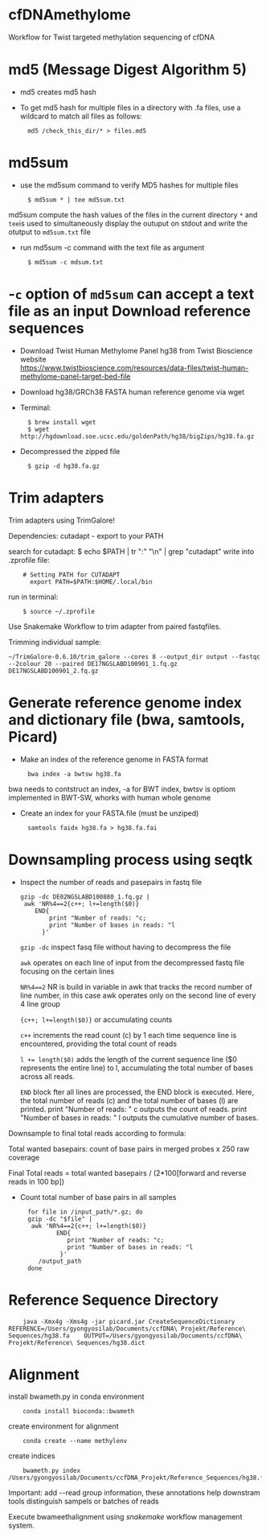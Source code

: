 # cfDNAmethylome
Workflow for Twist targeted methylation sequencing of cfDNA 

md5 (Message Digest Algorithm 5)
==================================
+ md5 creates md5 hash
+ To get md5 hash for multiple files in a directory with .fa files, use a wildcard to match all files as follows:

		md5 /check_this_dir/* > files.md5 

md5sum
=============
+ use the md5sum command to verify MD5 hashes for multiple files

		$ md5sum * | tee md5sum.txt 

md5sum compute the hash values of the files in the current directory `*` and
`tee`is used to simultaneously display the outuput on stdout and write the otutput to `md5sum.txt` file


+ run md5sum -c command with the text file as argument

		$ md5sum -c mdsum.txt
		
-`c` option of `md5sum` can accept a text file as an input
Download reference sequences
============================
* Download Twist Human Methylome Panel hg38 from Twist Bioscience website 	
<https://www.twistbioscience.com/resources/data-files/twist-human-methylome-panel-target-bed-file>
* Download hg38/GRCh38 FASTA human reference genome via wget 
* Terminal: 

		$ brew install wget
		$ wget http://hgdownload.soe.ucsc.edu/goldenPath/hg38/bigZips/hg38.fa.gz
* Decompressed the zipped file

		$ gzip -d hg38.fa.gz

Trim adapters 	
=============================
Trim adapters using TrimGalore!

Dependencies: cutadapt - export to your PATH

search for cutadapt: 
		$ echo $PATH | tr ":" "\n" | grep "cutadapt" 
write into .zprofile file:

		# Setting PATH for CUTADAPT
		  export PATH=$PATH:$HOME/.local/bin
		 
run in terminal:

		$ source ~/.zprofile

Use Snakemake Workflow to trim adapter from paired fastqfiles.

Trimming individual sample:

 
	
	
 	~/TrimGalore-0.6.10/trim_galore --cores 8 --output_dir output --fastqc --2colour 20 --paired DE17NGSLABD100901_1.fq.gz DE17NGSLABD100901_2.fq.gz 


Generate reference genome index and dictionary file (bwa, samtools, Picard)
==============================================================================
* Make an index of the reference genome in FASTA format

		bwa index -a bwtsw hg38.fa
	
		
bwa needs to contstruct an index, -a for BWT index, bwtsv is optiom implemented in BWT-SW, whorks with human whole genome

* Create an index for your FASTA.file (must be unziped)

		samtools faidx hg38.fa > hg38.fa.fai
		
Downsampling process using seqtk
=========================================
+	Inspect the number of reads and pasepairs in fastq file

		gzip -dc DE02NGSLABD100880_1.fq.gz | 
    	 awk 'NR%4==2{c++; l+=length($0)}
          	END{
                print "Number of reads: "c; 
                print "Number of bases in reads: "l
              }'
	`gzip -dc` inspect fasq file without having  to decompress the file 
	
	`awk` operates on each line of input from the decompressed fastq file focusing on the certain lines
	
	`NR%4==2` NR is build in variable in awk that tracks the record number of line number, in this case awk operates only on the second line of every 4 line group
	
	`{c++; l+=length($0)}` or accumulating counts
	
	`c++`	increments the read count (c) by 1 each time sequence line is encountered, providing the total count of reads
	
	`l += length($0)` adds the length of the current sequence line ($0 represents the entire line) to l, accumulating the total number of bases across all reads.
	
	`END` block fter all lines are processed, the END block is executed. Here, the total number of reads (c) and the total number of bases (l) are printed.
print "Number of reads: " c outputs the count of reads.
print "Number of bases in reads: " l outputs the cumulative number of bases.

Downsample to final total reads according to formula:

Total wanted basepairs: count of base pairs in merged probes x 250 raw coverage

Final Total reads = total wanted basepairs / (2*100[forward and reverse reads in 100 bp])

+ Count total number of base pairs in all samples

		for file in /input_path/*.gz; do
   		gzip -dc "$file" | 
       	 awk 'NR%4==2{c++; l+=length($0)}
             	END{
                   print "Number of reads: "c; 
                   print "Number of bases in reads: "l
                 }'
		   /output_path
		done

Reference Sequence Directory 
===============================

		java -Xmx4g -Xms4g -jar picard.jar CreateSequenceDictionary REFERENCE=/Users/gyongyosilab/Documents/ccfDNA\ Projekt/Reference\ Sequences/hg38.fa  	OUTPUT=/Users/gyongyosilab/Documents/ccfDNA\ Projekt/Reference\ Sequences/hg38.dict


Alignment
==========
install bwameth.py in conda environment

		conda install bioconda::bwameth

create environment for alignment

		conda create --name methylenv

create indices
		
   		bwameth.py index /Users/gyongyosilab/Documents/ccfDNA_Projekt/Reference_Sequences/hg38.fa 

Important: add --read group information, these annotations help downstram tools distinguish sampels or batches of reads

Execute bwameethalignment using *snakemake* workflow management system.



